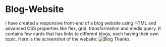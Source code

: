 # Blog-Website
I have created a responsive front-end of a blog website using HTML and advanced CSS properties like flex, grid, transformation and media query. It contains few cards that has links to different blogs, each having their own topic.
Here is the screenshot of the website:
![Blog](https://github.com/mohit-41/Blog-Website/assets/133521400/ee9fb86e-8d59-4def-8db1-9255f7c9863d)
Thanks.
